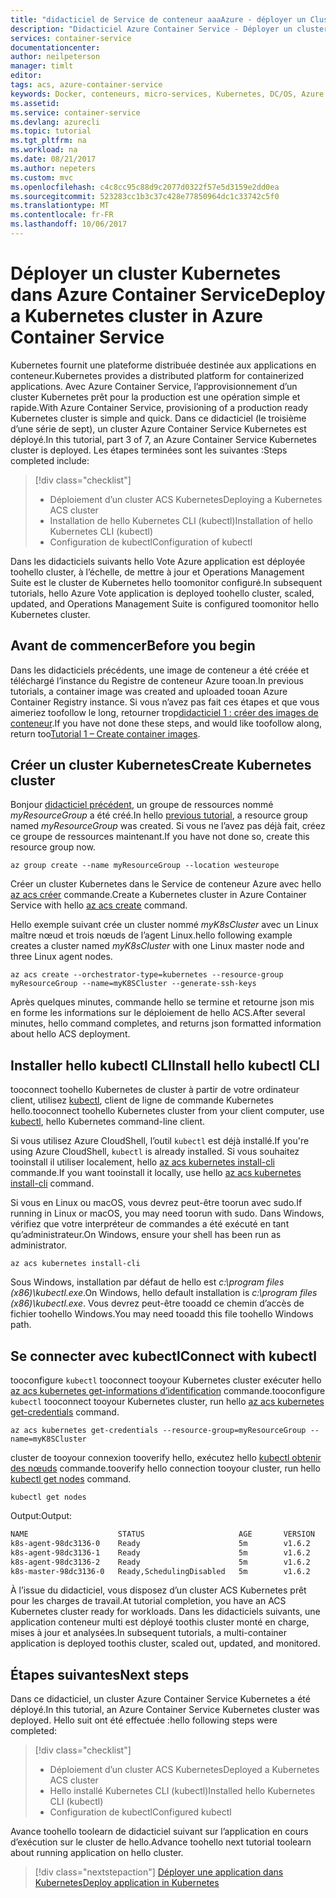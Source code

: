 ```yaml
---
title: "didacticiel de Service de conteneur aaaAzure - déployer un Cluster | Documents Microsoft"
description: "Didacticiel Azure Container Service - Déployer un cluster"
services: container-service
documentationcenter: 
author: neilpeterson
manager: timlt
editor: 
tags: acs, azure-container-service
keywords: Docker, conteneurs, micro-services, Kubernetes, DC/OS, Azure
ms.assetid: 
ms.service: container-service
ms.devlang: azurecli
ms.topic: tutorial
ms.tgt_pltfrm: na
ms.workload: na
ms.date: 08/21/2017
ms.author: nepeters
ms.custom: mvc
ms.openlocfilehash: c4c8cc95c88d9c2077d0322f57e5d3159e2dd0ea
ms.sourcegitcommit: 523283cc1b3c37c428e77850964dc1c33742c5f0
ms.translationtype: MT
ms.contentlocale: fr-FR
ms.lasthandoff: 10/06/2017
---
```

# <a name="deploy-a-kubernetes-cluster-in-azure-container-service"></a><span data-ttu-id="dd311-104">Déployer un cluster Kubernetes dans Azure Container Service</span><span class="sxs-lookup"><span data-stu-id="dd311-104">Deploy a Kubernetes cluster in Azure Container Service</span></span>

<span data-ttu-id="dd311-105">Kubernetes fournit une plateforme distribuée destinée aux applications en conteneur.</span><span class="sxs-lookup"><span data-stu-id="dd311-105">Kubernetes provides a distributed platform for containerized applications.</span></span> <span data-ttu-id="dd311-106">Avec Azure Container Service, l’approvisionnement d’un cluster Kubernetes prêt pour la production est une opération simple et rapide.</span><span class="sxs-lookup"><span data-stu-id="dd311-106">With Azure Container Service, provisioning of a production ready Kubernetes cluster is simple and quick.</span></span> <span data-ttu-id="dd311-107">Dans ce didacticiel (le troisième d’une série de sept), un cluster Azure Container Service Kubernetes est déployé.</span><span class="sxs-lookup"><span data-stu-id="dd311-107">In this tutorial, part 3 of 7, an Azure Container Service Kubernetes cluster is deployed.</span></span> <span data-ttu-id="dd311-108">Les étapes terminées sont les suivantes :</span><span class="sxs-lookup"><span data-stu-id="dd311-108">Steps completed include:</span></span>

> [!div class="checklist"]
> * <span data-ttu-id="dd311-109">Déploiement d’un cluster ACS Kubernetes</span><span class="sxs-lookup"><span data-stu-id="dd311-109">Deploying a Kubernetes ACS cluster</span></span>
> * <span data-ttu-id="dd311-110">Installation de hello Kubernetes CLI (kubectl)</span><span class="sxs-lookup"><span data-stu-id="dd311-110">Installation of hello Kubernetes CLI (kubectl)</span></span>
> * <span data-ttu-id="dd311-111">Configuration de kubectl</span><span class="sxs-lookup"><span data-stu-id="dd311-111">Configuration of kubectl</span></span>

<span data-ttu-id="dd311-112">Dans les didacticiels suivants hello Vote Azure application est déployée toohello cluster, à l’échelle, de mettre à jour et Operations Management Suite est le cluster de Kubernetes hello toomonitor configuré.</span><span class="sxs-lookup"><span data-stu-id="dd311-112">In subsequent tutorials, hello Azure Vote application is deployed toohello cluster, scaled, updated, and Operations Management Suite is configured toomonitor hello Kubernetes cluster.</span></span>

## <a name="before-you-begin"></a><span data-ttu-id="dd311-113">Avant de commencer</span><span class="sxs-lookup"><span data-stu-id="dd311-113">Before you begin</span></span>

<span data-ttu-id="dd311-114">Dans les didacticiels précédents, une image de conteneur a été créée et téléchargé l’instance du Registre de conteneur Azure tooan.</span><span class="sxs-lookup"><span data-stu-id="dd311-114">In previous tutorials, a container image was created and uploaded tooan Azure Container Registry instance.</span></span> <span data-ttu-id="dd311-115">Si vous n’avez pas fait ces étapes et que vous aimeriez toofollow le long, retourner trop[didacticiel 1 : créer des images de conteneur](./container-service-tutorial-kubernetes-prepare-app.md).</span><span class="sxs-lookup"><span data-stu-id="dd311-115">If you have not done these steps, and would like toofollow along, return too[Tutorial 1 – Create container images](./container-service-tutorial-kubernetes-prepare-app.md).</span></span>

## <a name="create-kubernetes-cluster"></a><span data-ttu-id="dd311-116">Créer un cluster Kubernetes</span><span class="sxs-lookup"><span data-stu-id="dd311-116">Create Kubernetes cluster</span></span>

<span data-ttu-id="dd311-117">Bonjour [didacticiel précédent](./container-service-tutorial-kubernetes-prepare-acr.md), un groupe de ressources nommé *myResourceGroup* a été créé.</span><span class="sxs-lookup"><span data-stu-id="dd311-117">In hello [previous tutorial](./container-service-tutorial-kubernetes-prepare-acr.md), a resource group named *myResourceGroup* was created.</span></span> <span data-ttu-id="dd311-118">Si vous ne l’avez pas déjà fait, créez ce groupe de ressources maintenant.</span><span class="sxs-lookup"><span data-stu-id="dd311-118">If you have not done so, create this resource group now.</span></span>

```azurecli-interactive
az group create --name myResourceGroup --location westeurope
```

<span data-ttu-id="dd311-119">Créer un cluster Kubernetes dans le Service de conteneur Azure avec hello [az acs créer](/cli/azure/acs#create) commande.</span><span class="sxs-lookup"><span data-stu-id="dd311-119">Create a Kubernetes cluster in Azure Container Service with hello [az acs create](/cli/azure/acs#create) command.</span></span> 

<span data-ttu-id="dd311-120">Hello exemple suivant crée un cluster nommé *myK8sCluster* avec un Linux maître nœud et trois nœuds de l’agent Linux.</span><span class="sxs-lookup"><span data-stu-id="dd311-120">hello following example creates a cluster named *myK8sCluster* with one Linux master node and three Linux agent nodes.</span></span>

```azurecli-interactive 
az acs create --orchestrator-type=kubernetes --resource-group myResourceGroup --name=myK8SCluster --generate-ssh-keys 
```

<span data-ttu-id="dd311-121">Après quelques minutes, commande hello se termine et retourne json mis en forme les informations sur le déploiement de hello ACS.</span><span class="sxs-lookup"><span data-stu-id="dd311-121">After several minutes, hello command completes, and returns json formatted information about hello ACS deployment.</span></span>

## <a name="install-hello-kubectl-cli"></a><span data-ttu-id="dd311-122">Installer hello kubectl CLI</span><span class="sxs-lookup"><span data-stu-id="dd311-122">Install hello kubectl CLI</span></span>

<span data-ttu-id="dd311-123">tooconnect toohello Kubernetes de cluster à partir de votre ordinateur client, utilisez [kubectl](https://kubernetes.io/docs/user-guide/kubectl/), client de ligne de commande Kubernetes hello.</span><span class="sxs-lookup"><span data-stu-id="dd311-123">tooconnect toohello Kubernetes cluster from your client computer, use [kubectl](https://kubernetes.io/docs/user-guide/kubectl/), hello Kubernetes command-line client.</span></span> 

<span data-ttu-id="dd311-124">Si vous utilisez Azure CloudShell, l’outil `kubectl` est déjà installé.</span><span class="sxs-lookup"><span data-stu-id="dd311-124">If you're using Azure CloudShell, `kubectl` is already installed.</span></span> <span data-ttu-id="dd311-125">Si vous souhaitez tooinstall il utiliser localement, hello [az acs kubernetes install-cli](/cli/azure/acs/kubernetes#install-cli) commande.</span><span class="sxs-lookup"><span data-stu-id="dd311-125">If you want tooinstall it locally, use hello [az acs kubernetes install-cli](/cli/azure/acs/kubernetes#install-cli) command.</span></span>

<span data-ttu-id="dd311-126">Si vous en Linux ou macOS, vous devrez peut-être toorun avec sudo.</span><span class="sxs-lookup"><span data-stu-id="dd311-126">If running in Linux or macOS, you may need toorun with sudo.</span></span> <span data-ttu-id="dd311-127">Dans Windows, vérifiez que votre interpréteur de commandes a été exécuté en tant qu’administrateur.</span><span class="sxs-lookup"><span data-stu-id="dd311-127">On Windows, ensure your shell has been run as administrator.</span></span>

```azurecli-interactive 
az acs kubernetes install-cli 
```

<span data-ttu-id="dd311-128">Sous Windows, installation par défaut de hello est *c:\program files (x86)\kubectl.exe*.</span><span class="sxs-lookup"><span data-stu-id="dd311-128">On Windows, hello default installation is *c:\program files (x86)\kubectl.exe*.</span></span> <span data-ttu-id="dd311-129">Vous devrez peut-être tooadd ce chemin d’accès de fichier toohello Windows.</span><span class="sxs-lookup"><span data-stu-id="dd311-129">You may need tooadd this file toohello Windows path.</span></span> 

## <a name="connect-with-kubectl"></a><span data-ttu-id="dd311-130">Se connecter avec kubectl</span><span class="sxs-lookup"><span data-stu-id="dd311-130">Connect with kubectl</span></span>

<span data-ttu-id="dd311-131">tooconfigure `kubectl` tooconnect tooyour Kubernetes cluster exécuter hello [az acs kubernetes get-informations d’identification](/cli/azure/acs/kubernetes#get-credentials) commande.</span><span class="sxs-lookup"><span data-stu-id="dd311-131">tooconfigure `kubectl` tooconnect tooyour Kubernetes cluster, run hello [az acs kubernetes get-credentials](/cli/azure/acs/kubernetes#get-credentials) command.</span></span>

```azurecli-interactive 
az acs kubernetes get-credentials --resource-group=myResourceGroup --name=myK8SCluster
```

<span data-ttu-id="dd311-132">cluster de tooyour connexion tooverify hello, exécutez hello [kubectl obtenir des nœuds](https://kubernetes.io/docs/user-guide/kubectl/v1.6/#get) commande.</span><span class="sxs-lookup"><span data-stu-id="dd311-132">tooverify hello connection tooyour cluster, run hello [kubectl get nodes](https://kubernetes.io/docs/user-guide/kubectl/v1.6/#get) command.</span></span>

```azurecli-interactive
kubectl get nodes
```

<span data-ttu-id="dd311-133">Output:</span><span class="sxs-lookup"><span data-stu-id="dd311-133">Output:</span></span>

```bash
NAME                    STATUS                     AGE       VERSION
k8s-agent-98dc3136-0    Ready                      5m        v1.6.2
k8s-agent-98dc3136-1    Ready                      5m        v1.6.2
k8s-agent-98dc3136-2    Ready                      5m        v1.6.2
k8s-master-98dc3136-0   Ready,SchedulingDisabled   5m        v1.6.2
```

<span data-ttu-id="dd311-134">À l’issue du didacticiel, vous disposez d’un cluster ACS Kubernetes prêt pour les charges de travail.</span><span class="sxs-lookup"><span data-stu-id="dd311-134">At tutorial completion, you have an ACS Kubernetes cluster ready for workloads.</span></span> <span data-ttu-id="dd311-135">Dans les didacticiels suivants, une application conteneur multi est déployé toothis cluster monté en charge, mises à jour et analysées.</span><span class="sxs-lookup"><span data-stu-id="dd311-135">In subsequent tutorials, a multi-container application is deployed toothis cluster, scaled out, updated, and monitored.</span></span>

## <a name="next-steps"></a><span data-ttu-id="dd311-136">Étapes suivantes</span><span class="sxs-lookup"><span data-stu-id="dd311-136">Next steps</span></span>

<span data-ttu-id="dd311-137">Dans ce didacticiel, un cluster Azure Container Service Kubernetes a été déployé.</span><span class="sxs-lookup"><span data-stu-id="dd311-137">In this tutorial, an Azure Container Service Kubernetes cluster was deployed.</span></span> <span data-ttu-id="dd311-138">Hello suit ont été effectuée :</span><span class="sxs-lookup"><span data-stu-id="dd311-138">hello following steps were completed:</span></span>

> [!div class="checklist"]
> * <span data-ttu-id="dd311-139">Déploiement d’un cluster ACS Kubernetes</span><span class="sxs-lookup"><span data-stu-id="dd311-139">Deployed a Kubernetes ACS cluster</span></span>
> * <span data-ttu-id="dd311-140">Hello installé Kubernetes CLI (kubectl)</span><span class="sxs-lookup"><span data-stu-id="dd311-140">Installed hello Kubernetes CLI (kubectl)</span></span>
> * <span data-ttu-id="dd311-141">Configuration de kubectl</span><span class="sxs-lookup"><span data-stu-id="dd311-141">Configured kubectl</span></span>

<span data-ttu-id="dd311-142">Avance toohello toolearn de didacticiel suivant sur l’application en cours d’exécution sur le cluster de hello.</span><span class="sxs-lookup"><span data-stu-id="dd311-142">Advance toohello next tutorial toolearn about running application on hello cluster.</span></span>

> [!div class="nextstepaction"]
> [<span data-ttu-id="dd311-143">Déployer une application dans Kubernetes</span><span class="sxs-lookup"><span data-stu-id="dd311-143">Deploy application in Kubernetes</span></span>](./container-service-tutorial-kubernetes-deploy-application.md)
